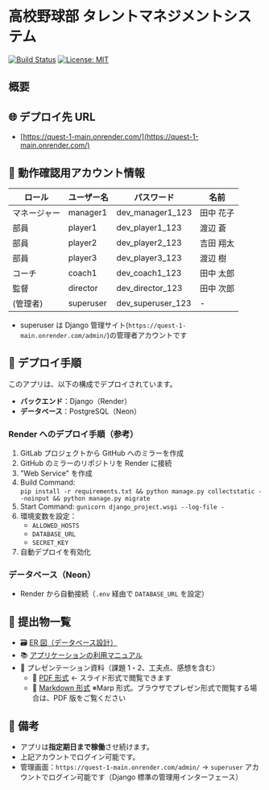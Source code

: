# 高校野球部 タレントマネジメントシステム

[![Build Status](https://github.com/tomoki-shiozaki/baseball-talent-management-app/actions/workflows/ci.yml/badge.svg)](https://github.com/tomoki-shiozaki/baseball-talent-management-app/actions/workflows/ci.yml)
[![License: MIT](https://img.shields.io/badge/License-MIT-yellow.svg)](LICENSE)

## 概要

## 🌐 デプロイ先 URL

- [https://quest-1-main.onrender.com/](https://quest-1-main.onrender.com/)

## 🔐 動作確認用アカウント情報

| ロール       | ユーザー名 | パスワード        | 名前      |
| ------------ | ---------- | ----------------- | --------- |
| マネージャー | manager1   | dev_manager1_123  | 田中 花子 |
| 部員         | player1    | dev_player1_123   | 渡辺 蒼   |
| 部員         | player2    | dev_player2_123   | 吉田 翔太 |
| 部員         | player3    | dev_player3_123   | 渡辺 樹   |
| コーチ       | coach1     | dev_coach1_123    | 田中 太郎 |
| 監督         | director   | dev_director_123  | 田中 次郎 |
| (管理者)     | superuser  | dev_superuser_123 | -         |

- superuser は Django 管理サイト(`https://quest-1-main.onrender.com/admin/`)の管理者アカウントです

## 🚀 デプロイ手順

このアプリは、以下の構成でデプロイされています。

- **バックエンド**：Django（Render）
- **データベース**：PostgreSQL（Neon）

### Render へのデプロイ手順（参考）

1. GitLab プロジェクトから GitHub へのミラーを作成
1. GitHub のミラーのリポジトリを Render に接続
1. "Web Service" を作成
1. Build Command:  
   `pip install -r requirements.txt && python manage.py collectstatic --noinput && python manage.py migrate`
1. Start Command: `gunicorn django_project.wsgi --log-file -`
1. 環境変数を設定：
   - `ALLOWED_HOSTS`
   - `DATABASE_URL`
   - `SECRET_KEY`
1. 自動デプロイを有効化

### データベース（Neon）

- Render から自動接続（`.env` 経由で `DATABASE_URL` を設定）

## 📎 提出物一覧

- 🗃 [ER 図（データベース設計）](doc/README.md)
- 📚 [アプリケーションの利用マニュアル](doc/manual.md)
- 🎤 プレゼンテーション資料（課題 1・2、工夫点、感想を含む）
  - 📄 [PDF 形式](doc/presentation/slides/presentation.pdf) ← スライド形式で閲覧できます
  - 📄 [Markdown 形式](doc/presentation/slides/presentation.md) ※Marp 形式。ブラウザでプレゼン形式で閲覧する場合は、PDF 版をご覧ください

## 📝 備考

- アプリは**指定期日まで稼働**させ続けます。
- 上記アカウントでログイン可能です。
- 管理画面：`https://quest-1-main.onrender.com/admin/`
  → `superuser` アカウントでログイン可能です（Django 標準の管理用インターフェース）
